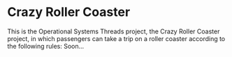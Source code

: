 # Crazy Roller Coaster
This is the Operational Systems Threads project, the Crazy Roller Coaster project, in which passengers can take a trip on a roller coaster according to the following rules:
Soon...
